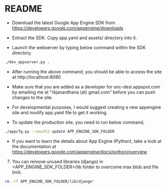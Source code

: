 README
======
* Download the latest Google App Engine SDK from https://developers.google.com/appengine/downloads

* Extract the SDK. Copy app.yaml and assets/ directory into it.

* Launch the webserver by typing below command within the SDK directory.
```bash
./dev_appserver.py .
```

* After running the above command, you should be able to access the site at http://localhost:8080

* Make sure that you are added as a developer for unc-desi.appspot.com by emailing me at "rkjanardhana (at) gmail.com" before you can push changes to the site. 

* For developmental purposes, I would suggest creating a new appengine site and modify app.yaml file to get it working.

* To update the production site, you need to run below command,
```bash
./appcfg.py --oauth2 update APP_ENGINE_SDK_FOLDER
```

* If you want to learn the details about App Engine (Python), take a look at the documentation at https://developers.google.com/appengine/docs/python/overview

7) You can remove unused libraries (django) in <APP_ENGINE_SDK_FOLDER>/lib folder to overcome max blob and file limit.
```bash
rm -rf APP_ENGINE_SDK_FOLDER/lib/django*
```


